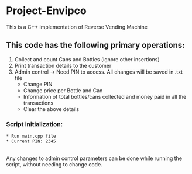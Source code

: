 # Project-Envipco
This is a C++ implementation of Reverse Vending Machine <br />
## This code has the following primary operations:
 1. Collect and count Cans and Bottles (ignore other insertions)<br />
 2. Print transaction details to the customer <br />
 3. Admin control -> Need PIN to access. All changes will be saved in .txt file <br />
    * Change PIN 
    * Change price per Bottle and Can 
    * Information of total bottles/cans collected and money paid in all the transactions 
    * Clear the above details 
### Script initialization: 
    * Run main.cpp file 
    * Current PIN: 2345  
<br />
Any changes to admin control parameters can be done while running the script, without needing to change code.
